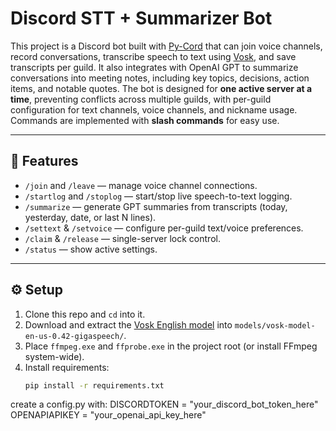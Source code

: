# Discord STT + Summarizer Bot

This project is a Discord bot built with [Py-Cord](https://github.com/Pycord-Development/pycord) that can join voice channels, record conversations, transcribe speech to text using [Vosk](https://alphacephei.com/vosk/), and save transcripts per guild. It also integrates with OpenAI GPT to summarize conversations into meeting notes, including key topics, decisions, action items, and notable quotes. The bot is designed for **one active server at a time**, preventing conflicts across multiple guilds, with per-guild configuration for text channels, voice channels, and nickname usage. Commands are implemented with **slash commands** for easy use.  

---

## 🚀 Features
- `/join` and `/leave` — manage voice channel connections.  
- `/startlog` and `/stoplog` — start/stop live speech-to-text logging.  
- `/summarize` — generate GPT summaries from transcripts (today, yesterday, date, or last N lines).  
- `/settext` & `/setvoice` — configure per-guild text/voice preferences.  
- `/claim` & `/release` — single-server lock control.  
- `/status` — show active settings.  

---

## ⚙️ Setup

1. Clone this repo and `cd` into it.
2. Download and extract the [Vosk English model](https://alphacephei.com/vosk/models) into `models/vosk-model-en-us-0.42-gigaspeech/`.
3. Place `ffmpeg.exe` and `ffprobe.exe` in the project root (or install FFmpeg system-wide).
4. Install requirements:
   ```bash
   pip install -r requirements.txt


create a config.py with:
DISCORDTOKEN = "your_discord_bot_token_here"
OPENAPIAPIKEY = "your_openai_api_key_here"
